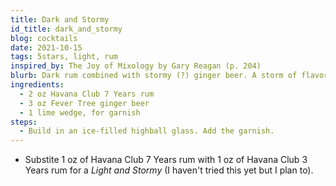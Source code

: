 ```yaml
---
title: Dark and Stormy
id_title: dark_and_stormy
blog: cocktails
date: 2021-10-15
tags: 5stars, light, rum
inspired_by: The Joy of Mixology by Gary Reagan (p. 204)
blurb: Dark rum combined with stormy (?) ginger beer. A storm of flavors... In your mouth.
ingredients:
  - 2 oz Havana Club 7 Years rum
  - 3 oz Fever Tree ginger beer
  - 1 lime wedge, for garnish
steps:
  - Build in an ice-filled highball glass. Add the garnish.
---
```

- Substite 1 oz of Havana Club 7 Years rum with 1 oz of Havana Club 3 Years rum for a _Light and Stormy_ (I haven't tried this yet but I plan to).
